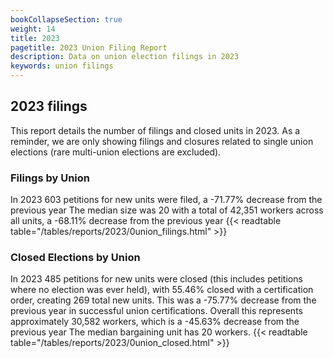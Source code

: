 ```yaml
---
bookCollapseSection: true
weight: 14
title: 2023
pagetitle: 2023 Union Filing Report
description: Data on union election filings in 2023
keywords: union filings
---
```


## 2023 filings

This report details the number of filings and closed units in 2023. As a reminder, we are only showing filings and closures related to single union elections (rare multi-union elections are excluded).

### Filings by Union
In 2023 603 petitions for new units were filed, a -71.77% decrease from the previous year The median size was 20 with a total of 42,351 workers across all units, a -68.11% decrease from the previous year
{{< readtable table="/tables/reports/2023/0union_filings.html" >}}

### Closed Elections by Union
In 2023 485 petitions for new units were closed (this includes petitions where no election was ever held), with 55.46% closed with a certification order, creating 269 total new units. This was a -75.77% decrease from the previous year in successful union certifications. Overall this represents approximately 30,582 workers, which is a -45.63% decrease from the previous year The median bargaining unit has 20 workers.
{{< readtable table="/tables/reports/2023/0union_closed.html" >}}
